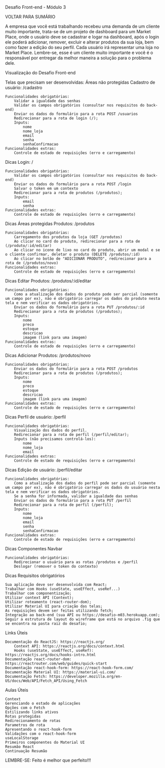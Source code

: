 Desafio Front-end - Módulo 3

VOLTAR PARA SUMÁRIO

A empresa que você está trabalhando recebeu uma demanda de um cliente muito importante, trata-se de um projeto de dashboard para um Market Place, onde o usuário deve se cadastrar e logar na dashboard, após o login ele poderá adicionar, remover, excluir e alterar produtos da sua loja, bem como fazer a edição do seu perfil. Cada usuário irá representar uma loja no Market Place. Lembre-se, esse é um cliente muito importante e você é o responsável por entregar da melhor maneira a solução para o problema dele.

Visualização do Desafio
Front-end

Telas que precisam ser desenvolvidas:
Áreas não protegidas
Cadastro de usuário: /cadastro

    Funcionalidades obrigatórias:
        Validar a igualdade das senhas
        Validar os campos obrigatórios (consultar nos requisitos do back-end)
        Enviar os dados do formulário para a rota POST /usuarios
        Redirecionar para a rota de login (/);
        Inputs:
            nome
            nome_loja
            email
            senha
            senhaConfirmacao
    Funcionalidades extras:
        Controle de estado de requisições (erro e carregamento)

Dicas
Login: /

    Funcionalidades obrigatórias:
        Validar os campos obrigatórios (consultar nos requisitos do back-end)
        Enviar os dados do formulário para a rota POST /login
        Salvar o token em um contexto
        Redirecionar para a rota de produtos (/produtos);
        Inputs:
            email
            senha
    Funcionalidades extras:
        Controle de estado de requisições (erro e carregamento)

Dicas
Áreas protegidas
Produtos: /produtos

    Funcionalidades obrigatórias:
        Carregamento dos produtos da loja (GET /produtos)
        Ao clicar no card do produto, redirecionar para a rota de (/produto/:id/editar)
        Ao clicar no icone de lixo no card do produto, abrir um modal e se o cliente confirmar, deletar o produto (DELETE /produtos/:id)
        Ao clicar no botão de "ADICIONAR PRODUTO", redirecionar para a rota de (/produtos/novo)
    Funcionalidades extras:
        Controle de estado de requisições (erro e carregamento)

Dicas
Editar Produtos: /produtos/:id/editar

    Funcionalidades obrigatórias:
        Como a atualização dos dados do produto pode ser parcial (somente um campo por ex), não é obrigatório carregar os dados do produto nesta tela e nem verificar os dados obrigatórios.
        Enviar os dados do formulário para a rota PUT /produtos/:id
        Redirecionar para a rota de produtos (/produtos);
        Inputs:
            nome
            preco
            estoque
            descricao
            imagem (link para uma imagem)
    Funcionalidades extras:
        Controle de estado de requisições (erro e carregamento)

Dicas
Adicionar Produtos: /produtos/novo

    Funcionalidades obrigatórias:
        Enviar os dados do formulário para a rota POST /produtos
        Redirecionar para a rota de produtos (/produtos);
        Inputs:
            nome
            preco
            estoque
            descricao
            imagem (link para uma imagem)
    Funcionalidades extras:
        Controle de estado de requisições (erro e carregamento)

Dicas
Perfil de usuário: /perfil

    Funcionalidades obrigatórias:
        Visualização dos dados do perfil.
        Redirecionar para a rota de perfil (/perfil/editar);
        Inputs (não precisamos controlá-los):
            nome
            nome_loja
            email
    Funcionalidades extras:
        Controle de estado de requisições (erro e carregamento)

Dicas
Edição de usuário: /perfil/editar

    Funcionalidades obrigatórias:
        Como a atualização dos dados do perfil pode ser parcial (somente um campo por ex), não é obrigatório carregar os dados do usuário nesta tela e nem verificar os dados obrigatórios.
        Se a senha for informada, validar a igualdade das senhas
        Enviar os dados do formulário para a rota PUT /perfil
        Redirecionar para a rota de perfil (/perfil);
        Inputs:
            nome
            nome_loja
            email
            senha
            senhaConfirmacao
    Funcionalidades extras:
        Controle de estado de requisições (erro e carregamento)

Dicas
Componentes
Navbar

    Funcionalidades obrigatórias:
        Redirecionar o usuário para as rotas /produtos e /perfil
        Deslogar (remover o token do contexto)

Dicas
Requisitos obrigatórios

    Sua aplicação deve ser desenvolvida com React;
    Trabalhar com Hooks (useState, useEffect, useRef...)
    Trabalhar com componentização;
    Utilizar context API (Context);
    Utilizar roteamento (react-router-dom);
    Utilizar Material UI para criação das telas;
    As requisições devem ser feitas utilizando fetch;
    Integração ao back-end (sua API ou https://desafio-m03.herokuapp.com);
    Seguir a estrutura de layout do wireframe que está no arquivo .fig que se encontra na pasta raiz do desafio;

Links Úteis

    Documentação do ReactJS: https://reactjs.org/
        Context API: https://reactjs.org/docs/context.html
        Hooks (useState, useEffect, useRef): https://reactjs.org/docs/hooks-intro.html
    Documentação react-router-dom: https://reactrouter.com/web/guides/quick-start
    Documentação react-hook-form: https://react-hook-form.com/
    Documentação Material UI: https://material-ui.com/
    Documentação Fetch: https://developer.mozilla.org/en-US/docs/Web/API/Fetch_API/Using_Fetch

Aulas Úteis

    Context
    Gerenciando o estado de aplicações
    Opções com o Fetch
    Estilizando links ativos
    Rotas protegidas
    Redirecionamento de rotas
    Parametros de rota
    Apresentando o react-hook-form
    Validações com o react-hook-form
    useLocalStorage
    Primeiros componentes do Material UI
    Resumão React
    Continuação Resumão

LEMBRE-SE: Feito é melhor que perfeito!!!
